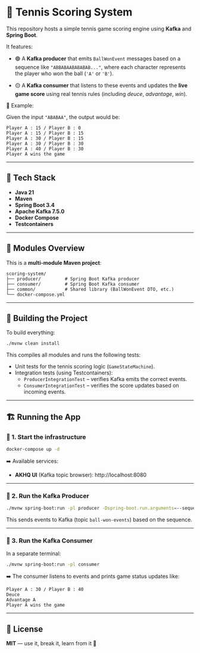 # 🎾 Tennis Scoring System

This repository hosts a simple tennis game scoring engine using **Kafka** and **Spring Boot**.

It features:

- 🟢 A **Kafka producer** that emits `BallWonEvent` messages based on a sequence like `"ABBABAABABABAB..."`, where each character represents the player who won the ball (`'A'` or `'B'`).

- 🟡 A **Kafka consumer** that listens to these events and updates the **live game score** using real tennis rules (including *deuce*, *advantage*, *win*).

📘 Example:

Given the input `"ABABAA"`, the output would be:

```
Player A : 15 / Player B : 0
Player A : 15 / Player B : 15
Player A : 30 / Player B : 15
Player A : 30 / Player B : 30
Player A : 40 / Player B : 30
Player A wins the game
```

---

## 🧱 Tech Stack

- **Java 21**
- **Maven**
- **Spring Boot 3.4**
- **Apache Kafka 7.5.0**
- **Docker Compose**
- **Testcontainers**

---

## 📁 Modules Overview

This is a **multi-module Maven project**:

```
scoring-system/
├── producer/         # Spring Boot Kafka producer
├── consumer/         # Spring Boot Kafka consumer
├── common/           # Shared library (BallWonEvent DTO, etc.)
└── docker-compose.yml
```

---

## 🧪 Building the Project

To build everything:

```bash
./mvnw clean install
```

This compiles all modules and runs the following tests:

- Unit tests for the tennis scoring logic (`GameStateMachine`).
- Integration tests (using Testcontainers):
  - `ProducerIntegrationTest` – verifies Kafka emits the correct events.
  - `ConsumerIntegrationTest` – verifies the score updates based on incoming events.

---

## 🏗️ Running the App

### 🧱 1. Start the infrastructure

```bash
docker-compose up -d
```

➡️ Available services:
- **AKHQ UI** (Kafka topic browser): http://localhost:8080

---

### 🎯 2. Run the Kafka Producer

```bash
./mvnw spring-boot:run -pl producer -Dspring-boot.run.arguments=--sequence=ABBABBBABABABABAAAB
```

This sends events to Kafka (topic `ball-won-events`) based on the sequence.

---

### 📢 3. Run the Kafka Consumer

In a separate terminal:

```bash
./mvnw spring-boot:run -pl consumer
```

➡️ The consumer listens to events and prints game status updates like:

```
Player A : 30 / Player B : 40
Deuce
Advantage A
Player A wins the game
```

---

## 📜 License

**MIT** — use it, break it, learn from it 🚀
